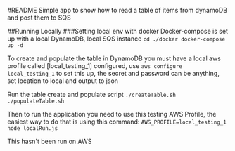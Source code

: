 #README
Simple app to show how to read a table of items from dynamoDB and post them to SQS

##Running Locally
###Setting local env with docker
Docker-compose is set up with a local DynamoDB, local SQS instance 
`cd ./docker
docker-compose up -d`

To create and populate the table in DynamoDB you must have a local aws profile called [local_testing_1] configured, use `aws configure local_testing_1` to set this up, the secret and password can be anything, set location to local and output to json

Run the table create and populate script
`./createTable.sh`
`./populateTable.sh`


Then to run the application you need to use this testing AWS Profile, the easiest way to do that is using this command:
`AWS_PROFILE=local_testing_1 node localRun.js`

This hasn't been run on AWS